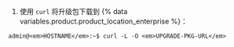 1. 使用 `curl` 将升级包下载到 {% data variables.product.product_location_enterprise %}：
```shell
admin@<em>HOSTNAME</em>:~$ curl -L -O <em>UPGRADE-PKG-URL</em>
```
